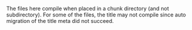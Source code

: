 The files here compile when placed in a chunk directory (and not subdirectory). For some of the files, the title may not compile since auto migration of the title meta did not succeed.